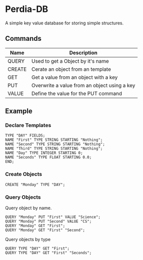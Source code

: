 # Perdia-DB
A simple key value database for storing simple structures.

## Commands
|Name|Description|
|-|-|
|QUERY|Used to get a Object by it's name|
|CREATE|Cerate an object from an template|
|GET|Get a value from an object with a key|
|PUT|Overwrite a value from an object using a key|
|VALUE|Define the value for the PUT command|

## Example

### Declare Templates

```
TYPE "DAY" FIELDS;
NAME "First" TYPE STRING STARTING "Nothing";
NAME "Second" TYPE STRING STARTING "Nothing";
NAME "Third" TYPE STRING STARTING "Nothing";
NAME "Day" TYPE INTEGER STARTING 0;
NAME "Seconds" TYPE FLOAT STARTING 0.0;
END;
```

### Create Objects

```
CREATE "Monday" TYPE "DAY";
```

### Query Objects

Query object by name.
```
QUERY "Monday" PUT "First" VALUE "Science";
QUERY "Monday" PUT "Second" VALUE "CS";
QUERY "Monday" GET "First";
QUERY "Monday" GET "First" "Second";
```

Query objects by type
```
QUERY TYPE "DAY" GET "First";
QUERY TYPE "DAY" GET "First" "Seconds";
```